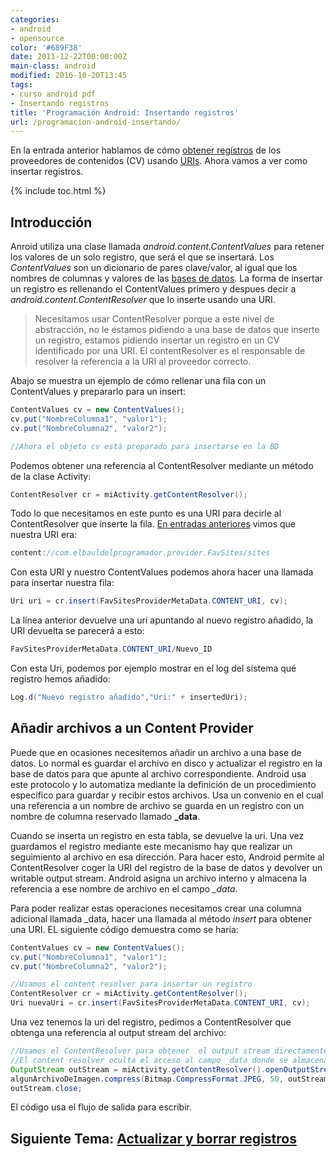 ```yaml
---
categories:
- android
- opensource
color: '#689F38'
date: 2011-12-22T00:00:00Z
main-class: android
modified: 2016-10-20T13:45
tags:
- curso android pdf
- Insertando registros
title: 'Programación Android: Insertando registros'
url: /programacion-android-insertando/
---
```


En la entrada anterior hablamos de cómo [obtener regístros][1] de los proveedores de contenidos (CV) usando [URIs][2]. Ahora vamos a ver como insertar registros.

{% include toc.html %}

## Introducción

Anroid utiliza una clase llamada *android.content.ContentValues* para retener los valores de un solo registro, que será el que se insertará. Los *ContentValues* son un dicionario de pares clave/valor, al igual que los nombres de columnas y valores de las [bases de datos][3]. La forma de insertar un registro es rellenando el ContentValues primero y despues decir a *android.content.ContentResolver* que lo inserte usando una URI.

<!--ad-->

> Necesitamos usar ContentResolver porque a este nivel de abstracción, no le estamos pidiendo a una base de datos que inserte un registro, estamos pidiendo insertar un registro en un CV identificado por una URI. El contentResolver es el responsable de resolver la referencia a la URI al proveedor correcto.

Abajo se muestra un ejemplo de cómo rellenar una fila con un ContentValues y prepararlo para un insert:

<!--ad-->

```java
ContentValues cv = new ContentValues();
cv.put("NombreColumna1", "valor1");
cv.put("NombreColumna2", "valor2");

//Ahora el objeto cv está preparado para insertarse en la BD
```

Podemos obtener una referencia al ContentResolver mediante un método de la clase Activity:

```java
ContentResolver cr = miActivity.getContentResolver();
```

Todo lo que necesitamos en este punto es una URI para decirle al ContentResolver que inserte la fila. [En entradas anteriores][4] vimos que nuestra URI era:

```java
content://com.elbauldelprogramador.provider.FavSites/sites
```

Con esta URI y nuestro ContentValues podemos ahora hacer una llamada para insertar nuestra fila:

```java
Uri uri = cr.insert(FavSitesProviderMetaData.CONTENT_URI, cv);
```

La línea anterior devuelve una uri apuntando al nuevo registro añadido, la URI devuelta se parecerá a esto:

```java
FavSitesProviderMetaData.CONTENT_URI/Nuevo_ID
```

Con esta Uri, podemos por ejemplo mostrar en el log del sistema qué registro hemos añadido:

```java
Log.d("Nuevo registro añadido","Uri:" + insertedUri);
```

## Añadir archivos a un Content Provider

Puede que en ocasiones necesitemos añadir un archivo a una base de datos. Lo normal es guardar el archivo en disco y actualizar el registro en la base de datos para que apunte al archivo correspondiente. Android usa este protocolo y lo automatiza mediante la definición de un procedimiento específico para guardar y recibir estos archivos. Usa un convenio en el cual una referencia a un nombre de archivo se guarda en un registro con un nombre de columna reservado llamado **_data**.

Cuando se inserta un registro en esta tabla, se devuelve la uri. Una vez guardamos el registro mediante este mecanismo hay que realizar un seguimiento al archivo en esa dirección. Para hacer esto, Android permite al ContentResolver coger la URI del registro de la base de datos y devolver un writable output stream. Android asigna un archivo interno y almacena la referencia a ese nombre de archivo en el campo *_data.*

Para poder realizar estas operaciones necesitamos crear una columna adicional llamada _data, hacer una llamada al método *insert* para obtener una URI. EL siguiente código demuestra como se haría:

```java
ContentValues cv = new ContentValues();
cv.put("NombreColumna1", "valor1");
cv.put("NombreColumna2", "valor2");

//Usamos el content resolver para insertar un registro
ContentResolver cr = miActivity.getContentResolver();
Uri nuevaUri = cr.insert(FavSitesProviderMetaData.CONTENT_URI, cv);
```

Una vez tenemos la uri del registro, pedimos a ContentResolver que obtenga una referencia al output stream del archivo:

```java
//Usamos el ContentResolver para obtener  el output stream directamente
//El content resolver oculta el acceso al campo _data donde se almacena realmente la referencia al archivo
OutputStream outStream = miActivity.getContentResolver().openOutputStream(nuevaUri);
algunArchivoDeImagen.compress(Bitmap.CompressFormat.JPEG, 50, outStream);
outStream.close;
```

El código usa el flujo de salida para escribir.

## Siguiente Tema: [Actualizar y borrar registros][5] 

 [1]: https://elbauldelprogramador.com/programacion-android-usando-la-clausula
 [2]: https://elbauldelprogramador.com/programacion-android-proveedores-de
 [3]: https://elbauldelprogramador.com/bases-de-datos
 [4]: https://elbauldelprogramador.com/programacion-android-arquitectura-de
 [5]: https://elbauldelprogramador.com/programacion-android-actualizar-y/
